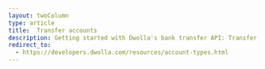 ```yaml
---
layout: twoColumn
type: article
title:  Transfer accounts
description: Getting started with Dwolla's bank transfer API: Transfer accounts.
redirect_to:
  - https://developers.dwolla.com/resources/account-types.html
---
```

